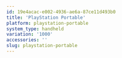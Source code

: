 ```yaml
---
id: 19e4acac-e002-4936-ae6a-87ce11d493b0
title: 'PlayStation Portable'
platform: playstation-portable
system_type: handheld
variation: '1000'
accessories: ''
slug: playstation-portable
---
```

